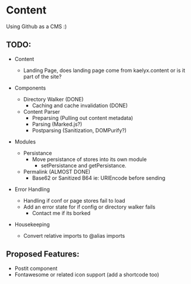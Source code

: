 # Content

Using Github as a CMS :)

## TODO:
* Content
    * Landing Page, does landing page come from kaelyx.content or is it part of the site? 
* Components
    * Directory Walker (DONE)
        * Caching and cache invalidation (DONE)
    * Content Parser
        *  Preparsing (Pulling out content metadata)
        *  Parsing (Marked.js?)
        *  Postparsing (Sanitization, DOMPurify?)
* Modules
    * Persistance
        *  Move persistance of stores into its own module
            * setPersistance and getPersistance.  
    * Permalink (ALMOST DONE)
        * Base62 or Sanitized B64 ie: URIEncode before sending
* Error Handling
    * Handling if conf or page stores fail to load 
    * Add an error state for if config or directory walker fails
        * Contact me if its borked
     
* Housekeeping
    * Convert relative imports to @alias imports

## Proposed Features:
* Postit component
* Fontawesome or related icon support (add a shortcode too)

